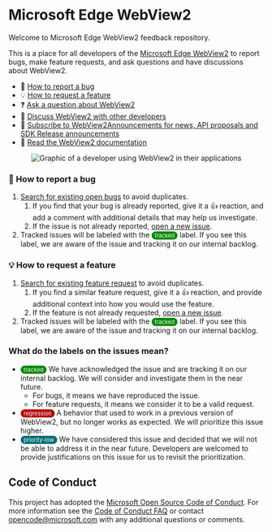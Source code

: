 <style>
    .label {
        border: none;
        color: white;
        padding: 1px 6px;
        text-align: center;
        display: inline-block;
        cursor: pointer;
        font-size: 11px;
        border-radius: 12px; /* Add rounded corners */
    }
</style>

# Microsoft Edge WebView2

Welcome to Microsoft Edge WebView2 feedback repository.

This is a place for all developers of the [Microsoft Edge WebView2](https://aka.ms/webview) to report bugs, make feature requests, and ask questions and have discussions about WebView2.

- 🐞 [How to report a bug](#-how-to-report-a-bug)
- 💡 [How to request a feature](#-how-to-request-a-feature)
- ❓ [Ask a question about WebView2](https://github.com/MicrosoftEdge/WebView2Feedback/discussions/new?category=q-a)
- 💬 [Discuss WebView2 with other developers](https://github.com/MicrosoftEdge/WebView2Feedback/discussions)
- 📣 [Subscribe to WebView2Announcements for news, API proposals and SDK Release announcements](https://github.com/MicrosoftEdge/WebView2Announcements)
- 📖 [Read the WebView2 documentation](https://aka.ms/webview)

<p align="center">
  <img src="https://edgestatic.azureedge.net/shared/cms/lrs1c69a1j/section-images/ddf9b74777e1442d8da3608d389a70c3.svg" alt="Graphic of a developer using WebView2 in their applications"/>
</p>

### 🐞 How to report a bug

1. [Search for existing open bugs](https://github.com/MicrosoftEdge/WebView2Feedback/issues?q=is%3Aissue+is%3Aopen+label%3Abug) to avoid duplicates.
    1. If you find that your bug is already reported, give it a 👍 reaction, and add a comment with additional details that may help us investigate.
    1. If the issue is not already reported, [open a new issue](https://github.com/MicrosoftEdge/WebView2Feedback/issues/new/choose).
1. Tracked issues will be labeled with the <span class="label" style="background-color: #008800"> tracked </span> label. If you see this label, we are aware of the issue and tracking it on our internal backlog.

### 💡 How to request a feature

1. [Search for existing feature request](https://github.com/MicrosoftEdge/WebView2Feedback/issues?q=is%3Aissue+is%3Aopen+label%3A%22feature+request%22) to avoid duplicates.
    1. If you find a similar feature request, give it a 👍 reaction, and provide additional context into how you would use the feature.
    2. If the feature is not already requested, [open a new issue](https://github.com/MicrosoftEdge/WebView2Feedback/issues/new/choose).
1. Tracked issues will be labeled with the <span class="label" style="background-color: #008800"> tracked </span> label. If you see this label, we are aware of the issue and tracking it on our internal backlog.


### What do the labels on the issues mean?

- <span class="label" style="background-color: #008800"> tracked </span> We have acknowledged the issue and are tracking it on our internal backlog. We will consider and investigate them in the near future.
    - For bugs, it means we have reproduced the issue.
    - For feature requests, it means we consider it to be a valid request.
- <span class="label" style="background-color: #B60205"> regression </span> A behavior that used to work in a previous version of WebView2, but no longer works as expected. We will prioritize this issue higher.
- <span class="label" style="background-color: #006B75"> priority-low </span> We have considered this issue and decided that we will not be able to address it in the near future. Developers are welcomed to provide justifications on this issue for us to revisit the prioritization.

## Code of Conduct
This project has adopted the [Microsoft Open Source Code of Conduct](https://opensource.microsoft.com/codeofconduct/). For more information see the [Code of Conduct FAQ](https://opensource.microsoft.com/codeofconduct/faq/) or contact [opencode@microsoft.com](mailto:opencode@microsoft.com) with any additional questions or comments.
